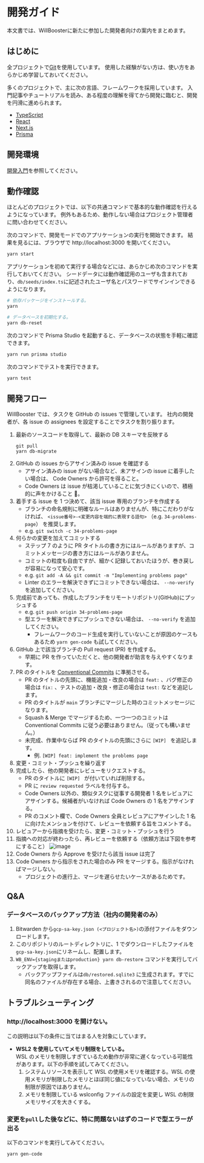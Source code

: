 # 開発ガイド

本文書では、WillBoosterに新たに参加した開発者向けの案内をまとめます。

## はじめに

全プロジェクトで[Git](https://git-scm.com/)を使用しています。
使用した経験がない方は、使い方をあらかじめ学習しておいてください。

多くのプロジェクトで、主に次の言語、フレームワークを採用しています。
入門記事やチュートリアルを読み、ある程度の理解を得てから開発に臨むと、開発を円滑に進められます。

- [TypeScript](https://www.typescriptlang.org/)
- [React](https://ja.react.dev/)
- [Next.js](https://nextjs.org/)
- [Prisma](https://www.prisma.io/)

## 開発環境

[開発入門](introduction_to_development.md)を参照してください。

## 動作確認

ほとんどのプロジェクトでは、以下の共通コマンドで基本的な動作確認を行えるようになっています。
例外もあるため、動作しない場合はプロジェクト管理者に問い合わせてください。

次のコマンドで、開発モードでのアプリケーションの実行を開始できます。
結果を見るには、ブラウザで http://localhost:3000 を開いてください。

```sh
yarn start
```

アプリケーションを初めて実行する場合などには、あらかじめ次のコマンドを実行しておいてください。
シードデータには動作確認用のユーザも含まれており、`db/seeds/index.ts`に記述されたユーザ名とパスワードでサインインできるようになります。

```sh
# 依存パッケージをインストールする。
yarn

# データベースを初期化する。
yarn db-reset
```

次のコマンドで Prisma Studio を起動すると、データベースの状態を手軽に確認できます。

```sh
yarn run prisma studio
```

次のコマンドでテストを実行できます。

```sh
yarn test
```

## 開発フロー

WillBooster では、タスクを GitHub の issues で管理しています。
社内の開発者が、各 issue の assignees を設定することでタスクを割り振ります。

1. 最新のソースコードを取得して、最新の DB スキーマを反映する
   ```
   git pull
   yarn db-migrate
   ```
2. GitHub の issues からアサイン済みの issue を確認する
   - アサイン済みの issue がない場合など、未アサインの issue に着手したい場合は、 Code Owners から許可を得ること。
   - Code Owners は issue が枯渇していることに気づきにくいので、積極的に声をかけること 💪。
3. 着手する issue を 1 つ決めて、該当 issue 専用のブランチを作成する
   - ブランチの命名規則に明確なルールはありませんが、特にこだわりがなければ、 `<issue番号>-<変更内容を端的に表現する語句>` （e.g. `34-problems-page`） を推奨します。
   - e.g. `git switch -c 34-problems-page`
4. 何らかの変更を加えてコミットする
   - ステップ 7 のように PR タイトルの書き方にはルールがありますが、コミットメッセージの書き方にはルールがありません。
   - コミットの粒度も自由ですが、細かく記録しておいたほうが、巻き戻しが容易になって安心です。
   - e.g. `git add -A && git commit -m "Implementing problems page"`
   - Linter のエラーを解決できずにコミットできない場合は、 `--no-verify` を追加してください。
5. 完成前であっても、作成したブランチをリモートリポジトリ(GitHub)にプッシュする
   - e.g. `git push origin 34-problems-page`
   - 型エラーを解決できずにプッシュできない場合は、 `--no-verify` を追加してください。
     - フレームワークのコード生成を実行していないことが原因のケースもあるため `yarn gen-code` も試してください。
6. GitHub 上で該当ブランチの Pull request (PR) を作成する。
   - 早期に PR を作っていただくと、他の開発者が助言を与えやすくなります。
7. PR のタイトルを [Conventional Commits](https://www.conventionalcommits.org/ja/v1.0.0/) に準拠させる。
   - PR のタイトルの先頭に、機能追加・改良の場合は `feat:` 、バグ修正の場合は `fix:` 、テストの追加・改良・修正の場合は `test:` などを追記します。
   - PR のタイトルが `main` ブランチにマージした時のコミットメッセージになります。
   - Squash & Merge でマージするため、一つ一つのコミットは Conventional Commits に従う必要はありません。（従っても構いません。）
   - 未完成、作業中ならば PR のタイトルの先頭にさらに `[WIP] ` を追記します。
     - 例. `[WIP] feat: implement the problems page`
8. 変更・コミット・プッシュを繰り返す
9. 完成したら、他の開発者にレビューをリクエストする。
   - PR のタイトルに `[WIP] ` が付いていれば削除する。
   - PR に `review requested` ラベルを付与する。
   - Code Owners 以外の、類似タスクに従事する開発者 1 名をレビュアにアサインする。候補者がいなければ Code Owners の 1 名をアサインする。
   - PR のコメント欄で、Code Owners 全員とレビュアにアサインした 1 名に向けたメンションを付けて、レビューを依頼する旨をコメントする。
10. レビュアーから指摘を受けたら、変更・コミット・プッシュを行う
11. 指摘への対応が終わったら、再レビューを依頼する（依頼方法は下図を参考にすること）
    ![image](https://user-images.githubusercontent.com/436237/152084294-0f0b332d-2f75-4daf-b7e4-2b3ab8d61333.png)
12. Code Owners から Approve を受けたら該当 issue は完了
13. Code Owners から指示をされた場合のみ PR をマージする。指示がなければマージしない。
    - プロジェクトの進行上、マージを遅らせたいケースがあるためです。

## Q&A

### データベースのバックアップ方法（社内の開発者のみ）

1. Bitwarden から`gcp-sa-key.json (<プロジェクト名>)`の添付ファイルをダウンロードします。
2. このリポジトリのルートディレクトリに、1 でダウンロードしたファイルを`gcp-sa-key.json`にリネームし、配置します。
3. `WB_ENV={stagingまたはproduction} yarn db-restore` コマンドを実行してバックアップを取得します。
   - バックアップファイルは`db/restored.sqlite3` に生成されます。すでに同名のファイルが存在する場合、上書きされるので注意してください。

## トラブルシューティング

### http://localhost:3000 を開けない。

この説明は以下の条件に当てはまる人を対象にしています。

- **WSL2 を使用していてメモリ制限をしている。**  
  WSL のメモリを制限しすぎているため動作が非常に遅くなっている可能性があります。以下の手順を試してみてください。
  1. システムリソースを表示して WSL の使用メモリを確認する。WSL の使用メモリが制限したメモリとほぼ同じ値になっていない場合、メモリの制限が原因ではありません。
  2. メモリを制限している wslconfig ファイルの設定を変更し WSL の制限メモリサイズを大きくする。

### 変更を`pull`した後などに、特に問題ないはずのコードで型エラーが出る

以下のコマンドを実行してみてください。

```
yarn gen-code
```
